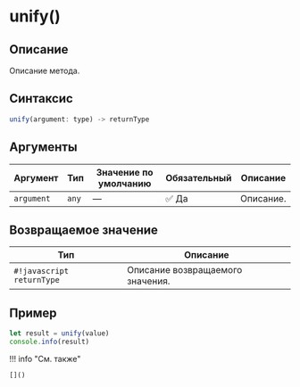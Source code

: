 # unify()

## Описание
Описание метода.

## Синтаксис
```javascript
unify(argument: type) -> returnType
```

## Аргументы
| Аргумент        | Тип            | Значение по умолчанию | Обязательный | Описание                          |
|-----------------|------------------|------------------------|--------------|-----------------------------------|
| `argument`        | `any`   | —                      | :white_check_mark: Да         | Описание.    |

## Возвращаемое значение
| Тип     | Описание                                                                 |
|---------|--------------------------------------------------------------------------|
| `#!javascript returnType`  | Описание возвращаемого значения. |

## Пример
```javascript linenums="1"
let result = unify(value)
console.info(result)
```

!!! info "См. также"

    []()

